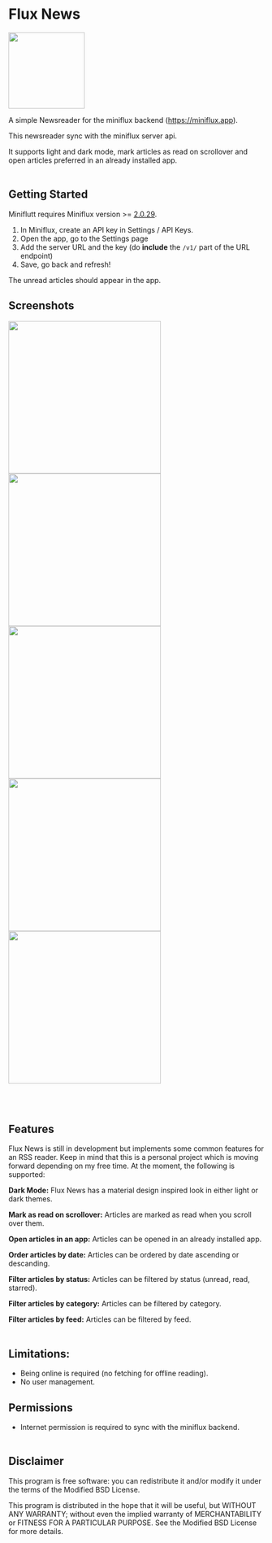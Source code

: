 # Flux News

<img src="assets/Flux_News_Starticon_Blue_Mac.png" width="150">

A simple Newsreader for the miniflux backend (<https://miniflux.app>).

This newsreader sync with the miniflux server api.

It supports light and dark mode, mark articles as read on scrollover and open articles preferred in an already installed app.
<br/><br/>

## Getting Started

Miniflutt requires Miniflux version >= [2.0.29](https://miniflux.app/releases/2.0.29.html).

1. In Miniflux, create an API key in Settings / API Keys.
2. Open the app, go to the Settings page
3. Add the server URL and the key (do **include** the `/v1/` part of the URL endpoint)
4. Save, go back and refresh!

The unread articles should appear in the app.

## Screenshots
<p float="left">
<img src="screenshots/AllNewsLight.png" width="300">
<img src="screenshots/AllNewsDark.png" width="300">
<img src="screenshots/DrawerWithFeeds.png" width="300">
<img src="screenshots/PopUpMenu.png" width="300">
<img src="screenshots/Settings.png" width="300">
</p>
<br/><br/>

## Features

Flux News is still in development but implements some common features for an RSS reader. Keep in
mind that this is a personal project which is moving forward depending on my free time. At the
moment, the following is supported:

**Dark Mode:** Flux News has a material design inspired look in either light or dark themes.

**Mark as read on scrollover:** Articles are marked as read when you scroll over them.

**Open articles in an app:** Articles can be opened in an already installed app.

**Order articles by date:** Articles can be ordered by date ascending or descanding.

**Filter articles by status:** Articles can be filtered by status (unread, read, starred).

**Filter articles by category:** Articles can be filtered by category.

**Filter articles by feed:** Articles can be filtered by feed.
<br/><br/>

## Limitations:

- Being online is required (no fetching for offline reading).
- No user management.

## Permissions

* Internet permission is required to sync with the miniflux backend.
<br/><br/>

## Disclaimer

This program is free software: you can redistribute it and/or modify it under the terms of the Modified BSD License.

This program is distributed in the hope that it will be useful, but WITHOUT ANY WARRANTY; without even the implied warranty of MERCHANTABILITY or FITNESS FOR A PARTICULAR PURPOSE. See the Modified BSD License for more details.
